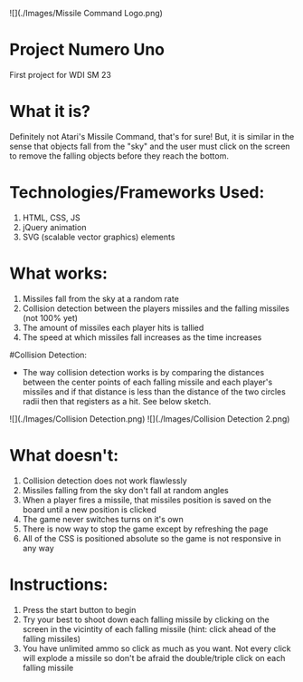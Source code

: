 ![](./Images/Missile Command Logo.png)

# Project Numero Uno
First project for WDI SM 23

# What it is?
Definitely not Atari's Missile Command, that's for sure! But, it is similar in the sense that objects fall from the "sky" and the user must click on the screen to remove the falling objects before they reach the bottom.

# Technologies/Frameworks Used:
1. HTML, CSS, JS
2. jQuery animation
3. SVG (scalable vector graphics) elements

# What works:
1. Missiles fall from the sky at a random rate
2. Collision detection between the players missiles and the falling missiles (not 100% yet)
3. The amount of missiles each player hits is tallied
4. The speed at which missiles fall increases as the time increases

#Collision Detection:
- The way collision detection works is by comparing the distances between the center points of each falling missile and each player's missiles and if that distance is less than the distance of the two circles radii then that registers as a hit. See below sketch. 

![](./Images/Collision Detection.png) 
![](./Images/Collision Detection 2.png)

# What doesn't:
1. Collision detection does not work flawlessly
2. Missiles falling from the sky don't fall at random angles
3. When a player fires a missile, that missiles position is saved on the board until a new position is clicked
3. The game never switches turns on it's own
4. There is now way to stop the game except by refreshing the page
5. All of the CSS is positioned absolute so the game is not responsive in any way

# Instructions:
1. Press the start button to begin
2. Try your best to shoot down each falling missile by clicking on the screen in the vicintity of each falling missile (hint: click ahead of the falling missiles)
3. You have unlimited ammo so click as much as you want. Not every click will explode a missile so don't be afraid the double/triple click on each falling missile
